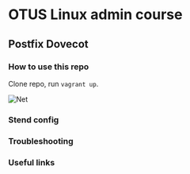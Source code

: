 
# OTUS Linux admin course

## Postfix Dovecot

### How to use this repo

Clone repo, run `vagrant up`. 

![Net](./name.jpg?raw=true "Principal scheme")

### Stend config


### Troubleshooting


### Useful links
